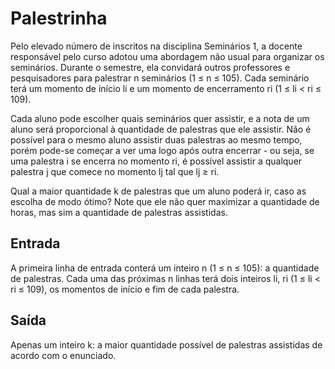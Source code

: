 # Palestrinha
Pelo elevado número de inscritos na disciplina Seminários 1, a docente responsável pelo curso adotou uma abordagem não usual
para organizar os seminários. Durante o semestre, ela convidará outros professores e pesquisadores para palestrar n seminários (1 ≤ n ≤ 105). Cada seminário terá um momento de início li e um momento de encerramento ri (1 ≤ li < ri ≤ 109).

Cada aluno pode escolher quais seminários quer assistir, e a nota de um aluno será proporcional à quantidade de palestras que ele assistir. Não é possível para o mesmo aluno assistir duas palestras ao mesmo tempo, porém pode-se começar a ver uma logo após outra encerrar - ou seja, se uma palestra i se encerra no momento ri, é possível assistir a qualquer palestra j que comece no momento lj tal que lj ≥ ri.

Qual a maior quantidade k de palestras que um aluno poderá ir, caso as escolha de modo ótimo? Note que ele não quer maximizar a quantidade de horas, mas sim a quantidade de palestras assistidas.

## Entrada
A primeira linha de entrada conterá um inteiro n (1 ≤ n ≤ 105): a quantidade de palestras. Cada uma das próximas n linhas terá dois inteiros li, ri (1 ≤ li < ri ≤ 109), os momentos de início e fim de cada palestra.

## Saída
Apenas um inteiro k: a maior quantidade possível de palestras assistidas de acordo com o enunciado.